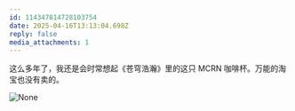 ```yaml
---
id: 114347814728103754
date: 2025-04-16T13:13:04.698Z
reply: false
media_attachments: 1
---
```


这么多年了，我还是会时常想起《苍穹浩瀚》里的这只 MCRN 咖啡杯。万能的淘宝也没有卖的。

![None](https://files.e5n.cc/media_attachments/files/114/347/814/152/332/398/original/102c705d5b90cb48.webp)

